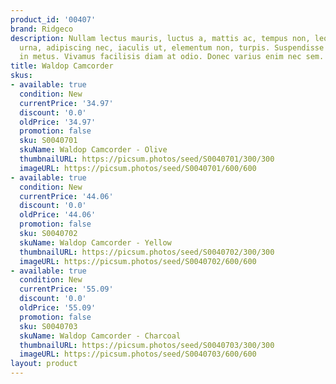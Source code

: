 ```yaml
---
product_id: '00407'
brand: Ridgeco
description: Nullam lectus mauris, luctus a, mattis ac, tempus non, leo. Nullam ligula
  urna, adipiscing nec, iaculis ut, elementum non, turpis. Suspendisse pulvinar massa
  in metus. Vivamus facilisis diam at odio. Donec varius enim nec sem.
title: Waldop Camcorder
skus:
- available: true
  condition: New
  currentPrice: '34.97'
  discount: '0.0'
  oldPrice: '34.97'
  promotion: false
  sku: S0040701
  skuName: Waldop Camcorder - Olive
  thumbnailURL: https://picsum.photos/seed/S0040701/300/300
  imageURL: https://picsum.photos/seed/S0040701/600/600
- available: true
  condition: New
  currentPrice: '44.06'
  discount: '0.0'
  oldPrice: '44.06'
  promotion: false
  sku: S0040702
  skuName: Waldop Camcorder - Yellow
  thumbnailURL: https://picsum.photos/seed/S0040702/300/300
  imageURL: https://picsum.photos/seed/S0040702/600/600
- available: true
  condition: New
  currentPrice: '55.09'
  discount: '0.0'
  oldPrice: '55.09'
  promotion: false
  sku: S0040703
  skuName: Waldop Camcorder - Charcoal
  thumbnailURL: https://picsum.photos/seed/S0040703/300/300
  imageURL: https://picsum.photos/seed/S0040703/600/600
layout: product
---
```

